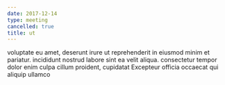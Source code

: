 ```yaml
---
date: 2017-12-14
type: meeting
cancelled: true
title: ut
---
```

voluptate eu amet, deserunt irure ut reprehenderit in eiusmod minim et pariatur. incididunt nostrud labore sint ea velit aliqua. consectetur tempor dolor enim culpa cillum proident, cupidatat Excepteur officia occaecat qui aliquip ullamco